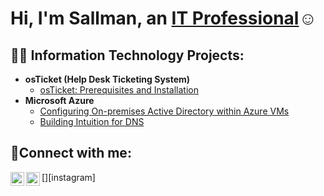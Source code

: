<h1>Hi, I'm Sallman, an <a href="https://www.linkedin.com/in/sallman-meharam-1a2b7b1aa/">IT Professional</a>☺</h1>

<h2>👨‍💻 Information Technology Projects:</h2>

- <b>osTicket (Help Desk Ticketing System)</b>
  - [osTicket: Prerequisites and Installation](https://github.com/MeharamSal/osticket-prereqs)
- <b>Microsoft Azure</b>
  - [Configuring On-premises Active Directory within Azure VMs](https://github.com/MeharamSal/configure-ad)
  - [Building Intuition for DNS](https://github.com/MeharamSal/Dns-Insight)
  

<h2>🤳Connect with me:</h2>


[<img align="left" alt="Josh | LinkedIn" width="22px" src="https://cdn.jsdelivr.net/npm/simple-icons@v3/icons/linkedin.svg" />][linkedin]
[<img align="left" alt="Josh | Instagram" width="22px" src="https://cdn.jsdelivr.net/npm/simple-icons@v3/icons/instagram.svg" />][instagram]



[linkedin]: https://www.linkedin.com/in/sallman-meharam-1a2b7b1aa
